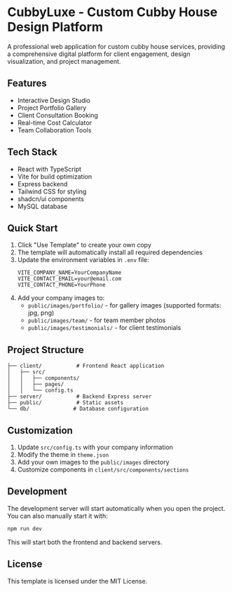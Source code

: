 # CubbyLuxe - Custom Cubby House Design Platform

A professional web application for custom cubby house services, providing a comprehensive digital platform for client engagement, design visualization, and project management.

## Features

- Interactive Design Studio
- Project Portfolio Gallery
- Client Consultation Booking
- Real-time Cost Calculator
- Team Collaboration Tools

## Tech Stack

- React with TypeScript
- Vite for build optimization
- Express backend
- Tailwind CSS for styling
- shadcn/ui components
- MySQL database

## Quick Start

1. Click "Use Template" to create your own copy
2. The template will automatically install all required dependencies
3. Update the environment variables in `.env` file:
   ```env
   VITE_COMPANY_NAME=YourCompanyName
   VITE_CONTACT_EMAIL=your@email.com
   VITE_CONTACT_PHONE=YourPhone
   ```
4. Add your company images to:
   - `public/images/portfolio/` - for gallery images (supported formats: jpg, png)
   - `public/images/team/` - for team member photos
   - `public/images/testimonials/` - for client testimonials

## Project Structure

```
├── client/           # Frontend React application
│   ├── src/
│   │   ├── components/
│   │   ├── pages/
│   │   └── config.ts
├── server/           # Backend Express server
├── public/           # Static assets
└── db/              # Database configuration
```

## Customization

1. Update `src/config.ts` with your company information
2. Modify the theme in `theme.json`
3. Add your own images to the `public/images` directory
4. Customize components in `client/src/components/sections`

## Development

The development server will start automatically when you open the project. You can also manually start it with:

```bash
npm run dev
```

This will start both the frontend and backend servers.

## License

This template is licensed under the MIT License.
